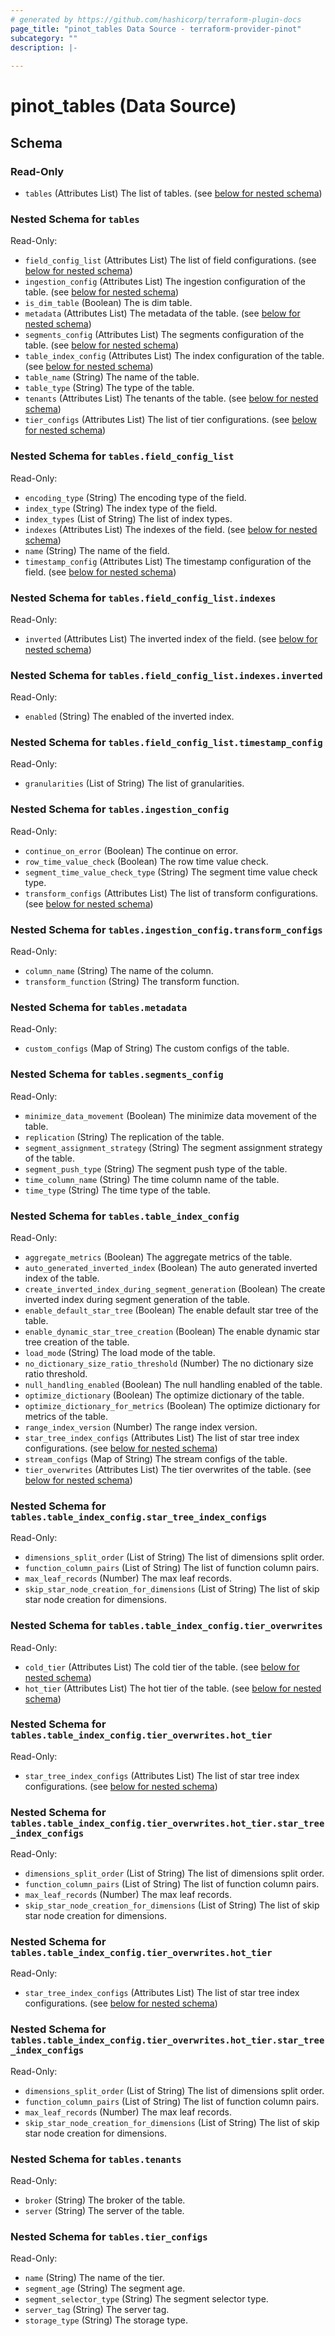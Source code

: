 ```yaml
---
# generated by https://github.com/hashicorp/terraform-plugin-docs
page_title: "pinot_tables Data Source - terraform-provider-pinot"
subcategory: ""
description: |-
  
---
```


# pinot_tables (Data Source)





<!-- schema generated by tfplugindocs -->
## Schema

### Read-Only

- `tables` (Attributes List) The list of tables. (see [below for nested schema](#nestedatt--tables))

<a id="nestedatt--tables"></a>
### Nested Schema for `tables`

Read-Only:

- `field_config_list` (Attributes List) The list of field configurations. (see [below for nested schema](#nestedatt--tables--field_config_list))
- `ingestion_config` (Attributes List) The ingestion configuration of the table. (see [below for nested schema](#nestedatt--tables--ingestion_config))
- `is_dim_table` (Boolean) The is dim table.
- `metadata` (Attributes List) The metadata of the table. (see [below for nested schema](#nestedatt--tables--metadata))
- `segments_config` (Attributes List) The segments configuration of the table. (see [below for nested schema](#nestedatt--tables--segments_config))
- `table_index_config` (Attributes List) The index configuration of the table. (see [below for nested schema](#nestedatt--tables--table_index_config))
- `table_name` (String) The name of the table.
- `table_type` (String) The type of the table.
- `tenants` (Attributes List) The tenants of the table. (see [below for nested schema](#nestedatt--tables--tenants))
- `tier_configs` (Attributes List) The list of tier configurations. (see [below for nested schema](#nestedatt--tables--tier_configs))

<a id="nestedatt--tables--field_config_list"></a>
### Nested Schema for `tables.field_config_list`

Read-Only:

- `encoding_type` (String) The encoding type of the field.
- `index_type` (String) The index type of the field.
- `index_types` (List of String) The list of index types.
- `indexes` (Attributes List) The indexes of the field. (see [below for nested schema](#nestedatt--tables--field_config_list--indexes))
- `name` (String) The name of the field.
- `timestamp_config` (Attributes List) The timestamp configuration of the field. (see [below for nested schema](#nestedatt--tables--field_config_list--timestamp_config))

<a id="nestedatt--tables--field_config_list--indexes"></a>
### Nested Schema for `tables.field_config_list.indexes`

Read-Only:

- `inverted` (Attributes List) The inverted index of the field. (see [below for nested schema](#nestedatt--tables--field_config_list--indexes--inverted))

<a id="nestedatt--tables--field_config_list--indexes--inverted"></a>
### Nested Schema for `tables.field_config_list.indexes.inverted`

Read-Only:

- `enabled` (String) The enabled of the inverted index.



<a id="nestedatt--tables--field_config_list--timestamp_config"></a>
### Nested Schema for `tables.field_config_list.timestamp_config`

Read-Only:

- `granularities` (List of String) The list of granularities.



<a id="nestedatt--tables--ingestion_config"></a>
### Nested Schema for `tables.ingestion_config`

Read-Only:

- `continue_on_error` (Boolean) The continue on error.
- `row_time_value_check` (Boolean) The row time value check.
- `segment_time_value_check_type` (String) The segment time value check type.
- `transform_configs` (Attributes List) The list of transform configurations. (see [below for nested schema](#nestedatt--tables--ingestion_config--transform_configs))

<a id="nestedatt--tables--ingestion_config--transform_configs"></a>
### Nested Schema for `tables.ingestion_config.transform_configs`

Read-Only:

- `column_name` (String) The name of the column.
- `transform_function` (String) The transform function.



<a id="nestedatt--tables--metadata"></a>
### Nested Schema for `tables.metadata`

Read-Only:

- `custom_configs` (Map of String) The custom configs of the table.


<a id="nestedatt--tables--segments_config"></a>
### Nested Schema for `tables.segments_config`

Read-Only:

- `minimize_data_movement` (Boolean) The minimize data movement of the table.
- `replication` (String) The replication of the table.
- `segment_assignment_strategy` (String) The segment assignment strategy of the table.
- `segment_push_type` (String) The segment push type of the table.
- `time_column_name` (String) The time column name of the table.
- `time_type` (String) The time type of the table.


<a id="nestedatt--tables--table_index_config"></a>
### Nested Schema for `tables.table_index_config`

Read-Only:

- `aggregate_metrics` (Boolean) The aggregate metrics of the table.
- `auto_generated_inverted_index` (Boolean) The auto generated inverted index of the table.
- `create_inverted_index_during_segment_generation` (Boolean) The create inverted index during segment generation of the table.
- `enable_default_star_tree` (Boolean) The enable default star tree of the table.
- `enable_dynamic_star_tree_creation` (Boolean) The enable dynamic star tree creation of the table.
- `load_mode` (String) The load mode of the table.
- `no_dictionary_size_ratio_threshold` (Number) The no dictionary size ratio threshold.
- `null_handling_enabled` (Boolean) The null handling enabled of the table.
- `optimize_dictionary` (Boolean) The optimize dictionary of the table.
- `optimize_dictionary_for_metrics` (Boolean) The optimize dictionary for metrics of the table.
- `range_index_version` (Number) The range index version.
- `star_tree_index_configs` (Attributes List) The list of star tree index configurations. (see [below for nested schema](#nestedatt--tables--table_index_config--star_tree_index_configs))
- `stream_configs` (Map of String) The stream configs of the table.
- `tier_overwrites` (Attributes List) The tier overwrites of the table. (see [below for nested schema](#nestedatt--tables--table_index_config--tier_overwrites))

<a id="nestedatt--tables--table_index_config--star_tree_index_configs"></a>
### Nested Schema for `tables.table_index_config.star_tree_index_configs`

Read-Only:

- `dimensions_split_order` (List of String) The list of dimensions split order.
- `function_column_pairs` (List of String) The list of function column pairs.
- `max_leaf_records` (Number) The max leaf records.
- `skip_star_node_creation_for_dimensions` (List of String) The list of skip star node creation for dimensions.


<a id="nestedatt--tables--table_index_config--tier_overwrites"></a>
### Nested Schema for `tables.table_index_config.tier_overwrites`

Read-Only:

- `cold_tier` (Attributes List) The cold tier of the table. (see [below for nested schema](#nestedatt--tables--table_index_config--tier_overwrites--cold_tier))
- `hot_tier` (Attributes List) The hot tier of the table. (see [below for nested schema](#nestedatt--tables--table_index_config--tier_overwrites--hot_tier))

<a id="nestedatt--tables--table_index_config--tier_overwrites--cold_tier"></a>
### Nested Schema for `tables.table_index_config.tier_overwrites.hot_tier`

Read-Only:

- `star_tree_index_configs` (Attributes List) The list of star tree index configurations. (see [below for nested schema](#nestedatt--tables--table_index_config--tier_overwrites--hot_tier--star_tree_index_configs))

<a id="nestedatt--tables--table_index_config--tier_overwrites--hot_tier--star_tree_index_configs"></a>
### Nested Schema for `tables.table_index_config.tier_overwrites.hot_tier.star_tree_index_configs`

Read-Only:

- `dimensions_split_order` (List of String) The list of dimensions split order.
- `function_column_pairs` (List of String) The list of function column pairs.
- `max_leaf_records` (Number) The max leaf records.
- `skip_star_node_creation_for_dimensions` (List of String) The list of skip star node creation for dimensions.



<a id="nestedatt--tables--table_index_config--tier_overwrites--hot_tier"></a>
### Nested Schema for `tables.table_index_config.tier_overwrites.hot_tier`

Read-Only:

- `star_tree_index_configs` (Attributes List) The list of star tree index configurations. (see [below for nested schema](#nestedatt--tables--table_index_config--tier_overwrites--hot_tier--star_tree_index_configs))

<a id="nestedatt--tables--table_index_config--tier_overwrites--hot_tier--star_tree_index_configs"></a>
### Nested Schema for `tables.table_index_config.tier_overwrites.hot_tier.star_tree_index_configs`

Read-Only:

- `dimensions_split_order` (List of String) The list of dimensions split order.
- `function_column_pairs` (List of String) The list of function column pairs.
- `max_leaf_records` (Number) The max leaf records.
- `skip_star_node_creation_for_dimensions` (List of String) The list of skip star node creation for dimensions.





<a id="nestedatt--tables--tenants"></a>
### Nested Schema for `tables.tenants`

Read-Only:

- `broker` (String) The broker of the table.
- `server` (String) The server of the table.


<a id="nestedatt--tables--tier_configs"></a>
### Nested Schema for `tables.tier_configs`

Read-Only:

- `name` (String) The name of the tier.
- `segment_age` (String) The segment age.
- `segment_selector_type` (String) The segment selector type.
- `server_tag` (String) The server tag.
- `storage_type` (String) The storage type.
